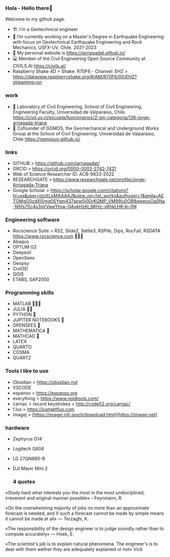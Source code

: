 ### Hola - Hello there👋
Welcome to my github page.
- 🏗️ I'm a Geotechnical engineer
- 🔭 I’m currently working on a Master's Degree in Earthquake Engineering with focus on Geotechnical Earthquake Engineering and Rock Mechanics, USFX-UV, Chile. 2021-2023
- 📣 My personal website is https://jarriagadat.github.io/
- 💻 Member of the Civil Engineering Open Source Community at CIVILS.AI  https://civils.ai/
- Raspberry Shake 4D > Shake: R70F6 - Channel: EHZ > https://dataview.raspberryshake.org/#/AM/R70F6/00/EHZ?streaming=on

### work
- 🧪 Laboratory of Civil Engineering, School of Civil Engineering, Engineering Faculty, Universidad de Valparaiso, Chile. https://civil.uv.cl/escuela/funcionarios/2-sin-categoria/138-jorge-arriagada-triana
- 🌱 Cofounder of GGMOS, the Geomechanical and Underground Works Group at the School of Civil Engineering, Universidad de Valparaiso, Chile https://ggmosuv.github.io/

### links
- GITHUB > https://github.com/jarriagadat/
- ORCID > https://orcid.org/0000-0002-2742-7421
- Web of Science Researcher ID: ACB-9833-2022
- RESEARCHGATE > https://www.researchgate.net/profile/Jorge-Arriagada-Triana
- Google Scholar > https://scholar.google.com/citations?hl=es&user=lzoXLpMAAAAJ&view_op=list_works&authuser=1&gmla=AETOMgG0cdXl5mq0SYgm437spw5j0DrKQMP_VM99Iu0OB8qweosOa0Na-N5fs7Sc4s3sVVawYtnw-GAukHz6I_8KHz-vRhkLHK-ki-0N

<!--

**jaatriana/jaatriana** is a ✨ _special_ ✨ repository because its `README.md` (this file) appears on your GitHub profile.

Here are some ideas to get you started:

- 🔭 I’m currently working on ...
- 🌱 I’m currently learning BIM
- 👯 I’m looking to collaborate on JetGrouting
-->

### Engineering software
+ Rocscience Suite > RS2, Slide2, Settle3, RSPile, Dips, RocFall, RSDATA https://www.rocscience.com 🌟🌟🌟
+ Abaqus
+ OPTUM G2
+ Deepsoil
+ OpenSees
+ Geopsy
+ Civil3D
+ QGIS
+ ETABS, SAP2000

### Programming skills
+ MATLAB  🌟🌟🌟
+ JULIA   🌟🌟
+ PYTHON  🌟
+ JUPITER NOTEBOOKS 🌟
+ OPENSEES 🌟
+ MATHEMATICA 🌟
+ MATHCAD 🌟
+ LATEX
+ QUARTO
+ COSMA
+ QUARTZ

### Tools I like to use
+ Obsidian > https://obsidian.md
+ VSCODE
+ espanso > https://espanso.org
+ everything > https://www.voidtools.com/
+ carnac > record keystrokes > http://code52.org/carnac/
+ f.lux > https://justgetflux.com
+ imagej > [https://imagej.nih.gov/ij/download.html](https://imagej.net)

### hardware
+ Zephyrus G14
+ Logitech G604
+ LG 27QN880-B
+ DJI Mavic Mini 2

  ### 4 quotes
«Study hard what interests you the most in the most undisciplined, irreverent and original manner possible» - Feynmann, R.

«On the overwhelming majority of jobs no more than an approximate forecast is needed, and if such a forecast cannot be made by simple means it cannot be made at all» ― Terzaghi, K.

«The responsibility of the design engineer is to judge soundly rather than to compute accurately» ― Hoek, E.

«The scientist's job is to explain natural phenomena. The engineer's is to deal with them wether they are adequately explained or not» Vick
